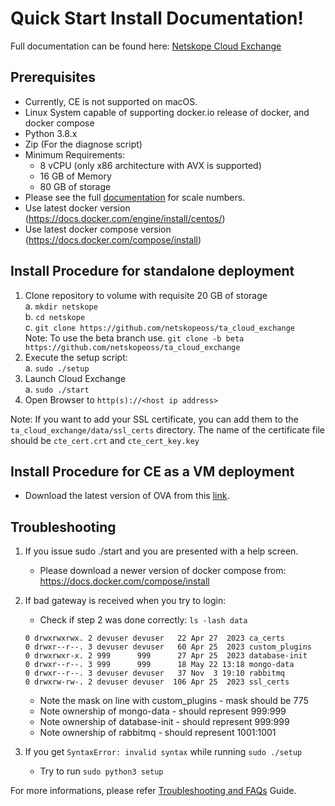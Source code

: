 # Quick Start Install Documentation!

Full documentation can be found here: [Netskope Cloud Exchange](https://docs.netskope.com/en/netskope-help/integrations-439794/netskope-cloud-exchange/)

## Prerequisites

- Currently, CE is not supported on macOS.
- Linux System capable of supporting docker.io release of docker, and docker compose
- Python 3.8.x
- Zip (For the diagnose script)
- Minimum Requirements:
  - 8 vCPU (only x86 architecture with AVX is supported)
  - 16 GB of Memory
  - 80 GB of storage
- Please see the full [documentation](https://docs.netskope.com/en/netskope-help/integrations-439794/netskope-cloud-exchange/about-cloud-exchange/cloud-exchange-system-requirements) for scale numbers.
- Use latest docker version (https://docs.docker.com/engine/install/centos/)
- Use latest docker compose version (https://docs.docker.com/compose/install)

## Install Procedure for standalone deployment

1.  Clone repository to volume with requisite 20 GB of storage<br>
    a. `mkdir netskope`<br>
    b. `cd netskope`<br>
    c. `git clone https://github.com/netskopeoss/ta_cloud_exchange`<br>
    Note: To use the beta branch use. `git clone -b beta https://github.com/netskopeoss/ta_cloud_exchange`<br>
2.  Execute the setup script:<br>
    a. `sudo ./setup`<br>
3.  Launch Cloud Exchange<br>
    a. `sudo ./start`<br>
4.  Open Browser to `http(s)://<host ip address>`<br>

Note: If you want to add your SSL certificate, you can add them to the `ta_cloud_exchange/data/ssl_certs` directory. The name of the certificate file should be `cte_cert.crt` and `cte_cert_key.key`<br>

## Install Procedure for CE as a VM deployment

 - Download the latest version of OVA from this [link](https://cloud-exchange-store-beta.s3.us-east-1.amazonaws.com/cloudexchange/ova/cloud-exchange-5.1.0-20241029.ova).

## Troubleshooting

1. If you issue sudo ./start and you are presented with a help screen.

   - Please download a newer version of docker compose from:
     https://docs.docker.com/compose/install

2. If bad gateway is received when you try to login:

   - Check if step 2 was done correctly:
     `ls -lash data`

   ```
   0 drwxrwxrwx. 2 devuser devuser   22 Apr 27  2023 ca_certs
   0 drwxr--r--. 3 devuser devuser   60 Apr 25  2023 custom_plugins
   0 drwxrwxr-x. 2 999      999      27 Apr 25  2023 database-init
   0 drwxr--r--. 3 999      999      18 May 22 13:18 mongo-data
   0 drwxr--r--. 3 devuser devuser   37 Nov  3 19:10 rabbitmq
   0 drwxrw-rw-. 2 devuser devuser  106 Apr 25  2023 ssl_certs
   ```

   - Note the mask on line with custom_plugins - mask should be 775
   - Note ownership of mongo-data - should represent 999:999
   - Note ownership of database-init - should represent 999:999
   - Note ownership of rabbitmq - should represent 1001:1001

3. If you get `SyntaxError: invalid syntax` while running `sudo ./setup`
   - Try to run `sudo python3 setup`

For more informations, please refer [Troubleshooting and FAQs](https://docs.netskope.com/en/netskope-help/integrations-439794/netskope-cloud-exchange/cloud-exchange-troubleshooting/) Guide.
